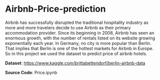 # Airbnb-Price-prediction

Airbnb has successfully disrupted the traditional hospitality industry as more and more travelers decide to use Airbnb as their primary accommodation provider. Since its beginning in 2008, Airbnb has seen an enormous growth, with the number of rentals listed on its website growing exponentially each year. In Germany, no city is more popular than Berlin. That implies that Berlin is one of the hottest markets for Airbnb in Europe. So in this project we used the dataset to predict price of airbnb hotels.

**Dataset**: https://www.kaggle.com/brittabettendorf/berlin-airbnb-data

**Source Code**: Price.ipynb
